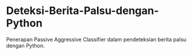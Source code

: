 # Deteksi-Berita-Palsu-dengan-Python
Penerapan Passive Aggressive Classifier dalam pendeteksian berita palsu dengan Python.
